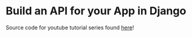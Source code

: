 # Build an API for your App in Django

Source code for youtube tutorial series found [here](https://youtu.be/tDK00GMN39k)!